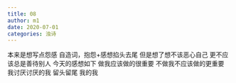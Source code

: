 ```yaml
---
title: 08
author: m1
date: 2020-07-01
categories: 浊诗
---
```


本来是想写点怨感
自造词，抱怨+感想掐头去尾
但是想了想不该恶心自己
更不应该总是善待别人
今天的感想如下
做我应该做的很重要
不做我不应该做的更重要
我讨厌讨厌的我
留头留尾
我的我
